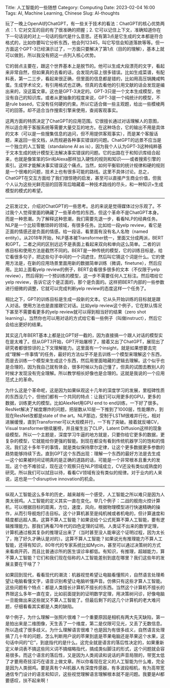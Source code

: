 Title: 人工智能的一些随想
Category: Computing
Date: 2023-02-04 16:00
Tags: AI, Machine Learning, Chinese
Slug: AI-thoughts

玩了一晚上OpenAI的ChatGPT，有一些关于技术的看法：ChatGPT的核心优势两点：1. 它对交互的目的有了很准确的把握；2. 它可以记住上下文，准确知道你在下一句话说的对上一句话的指代是什么意思。还有第3点是它生成的文本都是符合格式的，比如你要叫它分析东西，他会列12345，叫它写信会知道落款等等。但一方面这个GPT-3已经演示过了，一方面只要解决了第1点（目的的理解），基本上就可以做到，所以我没有把这一点列入核心优势。

它的弱点主要在，跟这个世界基本上是脱节的。他可以生成大段漂亮的文字，看起来非常自然，但如果真的去看的话，会发现内容上很多错误。比如生成菜谱，有配料表，第一二三步，看起来很正确，但里面的信息都是错的，比如用高压锅腌咸鸭蛋。生成学术论文，有引用格式也正确，但真的去看他的引用文献的话会发现是编出来的，没这篇文章。这也是GPT-3决定的。GPT-3只是一个文本生成模型，他没有自己的知识库。或者从更抽象的程度来说，GPT-3是一个纯统计的模型，不是rule based，它没有任何硬的约束。所以它适合做一些主观题，给出一些模棱两可的回答。却不适合当作搜索引擎来使用，查阅客观事实。

这两方面的特质决定了ChatGPT的应用范围。它很擅长通过对话理解人的意图，所以适合用于客服系统等需要大量交互的地方。在这种场合，它的输出不用是具体的文本（可以是一些搜集信息的追问，但不用提供客观事实），而是某个客服话题，来返回一些文档，从而规避各种事实错误的问题。ChatGPT的远景不应当是一个独立的人工智能（standalone AI as is），因为我个人认为GPT-3这种纯粹基于文本生成的统计模型无法解决事实错误的问题。它的出路在于和知识库结合起来，也就是像笨笨的Siri和Alexa那样加入硬性的规则和知识——或者搜索引擎的索引。这样才能解决事实错误这个痛点。当然，如何平衡软的统计规律和硬的规则是一个很难的问题，技术上也有很多可能的路线。这里不具体讨论。总之，ChatGPT在交互方面给了我们很惊艳的启发，甚至可以直接产生商业价值，但我个人认为这些光鲜亮丽的回答背后暗藏着一种技术路线的尽头，和一种知识+生成模型的模式的希望。

---

之前发过文，介绍对ChatGPT的一些思考。总的来说是觉得媒体过分乐观了。不过我个人觉得里面的确藏了一些革命性的东西，但这个革命不是ChatGPT本身。而是一种思潮。为了解释这种思潮，我们需要先退一步，看看NLP的经典任务。NLP是一个比较零散琐碎的领域，有很多任务。比如给一段yelp review，看它是正面的情感还是负面的情感。给一段话，看里面有没有名人名物（named entity）。从2018年开始，NLP基本被Transformer统一，里面又分成两派，BERT和GPT。二者之间的区别远远不是表面上看起来双向和单向这么简单。二者的训练目标和使用方法是截然不同的。BERT是一种传统的模型，它的训练目标是，给它看很多句子，把这些句子中间的一个词遮住，然后叫它猜这个词是什么。它的使用方法是，在新的应用场景里面用新的数据简单训练（微调，finetune），然后应用。比如上面看yelp review的例子，BERT会看很多很多的文本（不仅限于yelp review），然后得到一个预训练的模型，这一步不需要任何人工标注。然后喂给它yelp review，告诉它这个是正面的，那个是负面的。这样把BERT内部的一些参数进行细微的调整，它就可以完成判断yelp review的态度这样一个任务了。

相比之下，GPT的训练目标是生成一段新的文本。它从头开始训练的目标就是跟人对话。使用方法也是直接跟它对话。比如yelp review这个例子，它在默认情况下甚至不需要看更多的yelp review就可以得到相当好的结果（zero shot learning）。当然你也可以用对话的方式给它看一些例子（叫做instruct），然后它会给出更好的结果。

其实这几年BERT基本上都是比GPT好一截的，因为直接搞一个跟人对话的模型实在是太难了。但从GPT3开始，GPT开始屠榜了，接着又出了ChatGPT，展现出了研究者都很惊讶的上下文理解能力。这里面有一个insight，就是如果想要去完成“理解一件事情”的任务，最好的方法似乎不是去训练一个模型来理解这个东西，而是去训练一个模型来生成这个东西，然后用里面暗藏的逻辑去理解。这个似乎也是合理的，因为我自己就有体会，很多时候以为自己懂了，但真的试图去教别人的时候才发现没有完全理解。所以教学相长好像也是合理的。这就是我说的一个应用范式上的革命。

为什么这是个革命呢，这是因为如果纵观这十几年的深度学习的发展，里程碑性质的东西没几个，但他们都有一个共同的特点：让我们可以用更多的GPU，更多的数据，训练更大的模型。比如AlexNet用GPU end to end训练，一下好了很多。ResNet解决了梯度爆炸的问题，把层数从10层一下推到了1000层，性能爆炸，到现在ResNet改都是state of the art。NLP那边，受制于LSTM很难并行化，相对进展缓慢，直到Transformer可以大规模并行，一下有了突破。接着就反哺CV，Visual transformer继续屠榜，并且催生出了CLIP，Latent Diffusion这样的现象级模型。所以一个主题是，深度学习牛逼的地方就是，只要你给它更多的数据，更复杂的模型，它就能给你更强的智能。到现在都没有看到传统机器学习的饱和的情况。我们这十多年干的事情，就是类似保持摩尔定律，让这个更多数据更多参数的趋势能够持续下去。直到GPT这个东西出现：理解一个东西的最好方法是去生成—这个如果被时间证明真的是正确的道路的话，可能是一个非常根本且重大的发现。这个也不难验证，现在这个观察只在NLP领域成立，CV还没有类似成熟度的研究。所以我们可以拭目以待，看看CV领域有没有类似的规律。对于业内的人来说，这也是一个disruptive innovation的机会。

---

纵观人工智能这么多年的历史，越来越有一个感受，人工智能之所以难只是因为人类太弱鸡。人工智能的定义其实一直在变化。举几个例子：二战的舰炮火控计算机，可以根据目标的距离，方位，速度，风向，根据物理模型进行快速精确的操作，从而引导舰炮打击目标。这个计算机甚至是纯机械或者机电的，但计算速度和精度都远超人类。这算不算人工智能？如果说给个公式死算不算人工智能，要有逻辑推理能力。那我们再看70年代的四色定理的证明。人类证不出来的数学定理，计算机通过极其复杂的推理证出来了（当时甚至没人能审这个证明过程，因为太长了，拖了好久才确认是对的）。这算不算人工智能？如果说光有推理能力不算人工智能，还得有知识，80年代的专家系统比如Mycin，甚至可以通过决策树的方式来看病开药，而且比普通诊所的医生误诊率都低。有知识，有推理，超越能力，算不算人工智能？它们和我们现在俗称的人工智能差别到底在哪里？我们这些年的发展主要在干啥了？

如果回到现代，看看现代的潮流：机器视觉希望让电脑看懂照片，自然语言处理希望让电脑看懂文字，语音识别希望让电脑听懂声音。仿佛只有这些才算人工智能。这些问题有个特点：都是人类擅长计算机不擅长的东西。当然这个计算机不擅长的界限这么多年一直在变，比如前面提到的证明数学定理，用决策树问诊，好像电脑一旦能做出来这些就又不算人工智能了。但最后剩下的这几个计算机的老大难问题，仔细看看其实都是人类的缺陷。

举个例子，为什么理解一张照片很难？一个重要原因是相机有两大先天缺陷，第一是拍出来是二维图像，天生丢了一个维度，第二是仅限可见光，又丢了无数信息。所以造成了很多歧义。为什么理解语言很难？也是因为有很多歧义，自然语言处理搞了几十年的问题，怎么判断用户说的苹果到底是苹果电脑还是苹果这个水果，这句话中间的“它”，到底指代的是什么。这完全就是语言的落后性决定的，如果重新定义单词表不搞这些同义词不搞缩略指代，搞成类似脚注的形式，这个问题就会容易很多。而这个语言的落后性，又是因为人类阅读和说话的声音局限的，带宽太低了才要用奇技淫巧在语言上做文章。所以你看现在定义的人工智能为什么难，完全是因为人类弱鸡。要是真有个AI机器人有深度传感器，有多波段相机，有为高带宽通信专门设计的语言和知识，这些视觉理解语言理解根本就不是问题。我要是AI都要感叹，扶不起来啊！